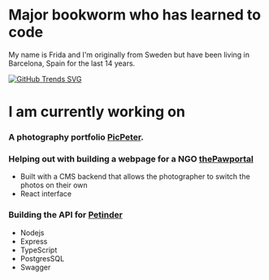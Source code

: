 # Major bookworm who has learned to code 

My name is Frida and I'm originally from Sweden but have been living in Barcelona, Spain for the last 14 years. 

[![GitHub Trends SVG](https://api.githubtrends.io/user/svg/fridavbg/langs?time_range=three_months&include_private=true&compact=true)](https://githubtrends.io)


# I am currently working on

### A photography portfolio [PicPeter](https://picpeter.com/).  
### Helping out with building a webpage for a NGO [thePawportal](https://www.instagram.com/thepawportal/)
  - Built with a CMS backend that allows the photographer to switch the photos on their own
  - React interface
### Building the API for [Petinder](https://www.linkedin.com/company/petinder-online/)
  - Nodejs
  - Express
  - TypeScript
  - PostgresSQL
  - Swagger
